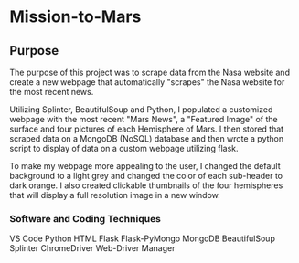 # Mission-to-Mars

## Purpose

The purpose of this project was to scrape data from the Nasa website and create a new webpage that automatically "scrapes" the Nasa website for the most recent news.

Utilizing Splinter, BeautifulSoup and Python, I populated a customized webpage with the most recent "Mars News", a "Featured Image" of the surface and four pictures of each Hemisphere of Mars. I then stored that scraped data on a MongoDB (NoSQL) database and then wrote a python script to display of data on a custom webpage utilizing flask.

To make my webpage more appealing to the user, I changed the default background to a light grey and changed the color of each sub-header to dark orange. I also created clickable thumbnails of the four hemispheres that will display a full resolution image in a new window.

### Software and Coding Techniques
VS Code
Python
HTML
Flask
Flask-PyMongo
MongoDB
BeautifulSoup
Splinter
ChromeDriver
Web-Driver Manager


